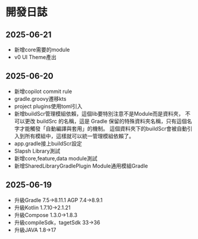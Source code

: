# 開發日誌

## 2025-06-21
- 新增core需要的module
- v0 UI Theme產出

## 2025-06-20
- 新增copilot commit rule
- gradle.groovy遷移kts
- project plugins使用toml引入
- 新增buildScr管理模組依賴，這個lib要特別注意不是Module而是資料夾，
  不可以更改 buildSrc 的名稱，這是 Gradle 保留的特殊資料夾名稱，只有這個名字才能觸發「自動編譯與套用」的機制。
  這個資料夾下的buildScr會被自動引入到所有模組中，這樣就可以統一管理模組依賴了。
- app.gradle接上buildScr設定
- Slapsh Library測試
- 新增core,feature,data module測試
- 新增SharedLibraryGradlePlugin Module通用模組Gradle

## 2025-06-19
- 升級Gradle 7.5->8.11.1 AGP 7.4->8.9.1
- 升級Kotlin 1.7.10->2.1.21
- 升級Compose 1.3.0->1.8.3
- 升級compileSdk，tagetSdk 33->36
- 升級JAVA 1.8->17


